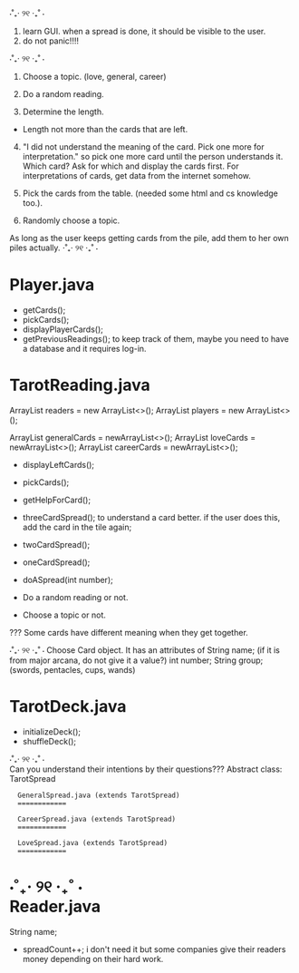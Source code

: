 ⋅˚₊‧ ୨୧ ‧₊˚ ⋅
1. learn GUI. 
when a spread is done, it should be visible to the user.
2. do not panic!!!!

⋅˚₊‧ ୨୧ ‧₊˚ ⋅
1. Choose a topic. (love, general, career)

2. Do a random reading.

3. Determine the length.
* Length not more than the cards that are left.   

4. "I did not understand the meaning of the card. Pick one more for interpretation." so pick one more card until the person understands it. Which card? Ask for which and display the cards first. 
For interpretations of cards, get data from the internet somehow.

6. Pick the cards from the table. (needed some html and cs knowledge too.).


7. Randomly choose a topic.

As long as the user keeps getting cards from the pile, add them to her own piles actually.
⋅˚₊‧ ୨୧ ‧₊˚ ⋅


Player.java
============
* getCards(); 
* pickCards();
* displayPlayerCards();
* getPreviousReadings(); 
to keep track of them, maybe you need to have a database and it requires log-in.

TarotReading.java
============
ArrayList<Reader> readers = new ArrayList<>();
ArrayList<Player> players = new ArrayList<>();

ArrayList<Card> generalCards = newArrayList<>();
ArrayList<Card> loveCards = newArrayList<>();
ArrayList<Card> careerCards = newArrayList<>();

* displayLeftCards();
* pickCards();
* getHelpForCard(); 

* threeCardSpread();
to understand a card better. if the user does this, add the card in the tile again;
* twoCardSpread();
* oneCardSpread();
* doASpread(int number); 

* Do a random reading or not.
* Choose a topic or not.


??? Some cards have different meaning when they get together.

⋅˚₊‧ ୨୧ ‧₊˚ ⋅ 
Choose Card object. 
It has an attributes of 
String name; (if it is from major arcana, do not give it a value?)
int number;
String group; (swords, pentacles, cups, wands)

TarotDeck.java
============

* initializeDeck();
* shuffleDeck();


⋅˚₊‧ ୨୧ ‧₊˚ ⋅  
Can you understand their intentions by their questions???
Abstract class: TarotSpread

      GeneralSpread.java (extends TarotSpread)
      ============

      CareerSpread.java (extends TarotSpread)
      ============

      LoveSpread.java (extends TarotSpread)
      ============

⋅˚₊‧ ୨୧ ‧₊˚ ⋅  
Reader.java
============
String name;
* spreadCount++;
i don't need it but some companies give their readers money depending on their hard work.
